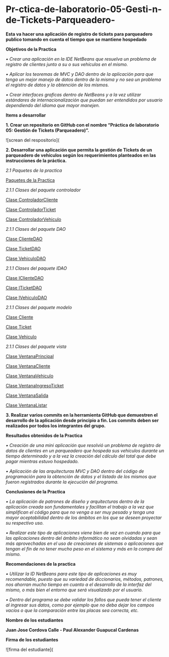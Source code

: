 # Pr-ctica-de-laboratorio-05-Gesti-n-de-Tickets-Parqueadero-
**Esta va hacer una aplicación de registro de tickets  para parqueadero publico tomando en cuenta el tiempo que se mantiene hospedado**

**Objetivos de la Practica**

*•	Crear una aplicación en la IDE NetBeans que resuelva un problema de registro de clientes junto a su o sus vehículos en el mismo.*

*•	Aplicar los teoremas de MVC y DAO dentro de la aplicación para que tenga un mejor manejo de datos dentro de la misma y no sea un problema el registro de datos y la obtención de los mismos.*

*•	Crear interfaces graficas dentro de NetBeans y a la vez utilizar estándares de internacionalización que puedan ser entendidos por usuario dependiendo del idioma que mayor manejen.*

**Items a desarrollar**

**1. Crear un repositorio en GitHub con el nombre “Práctica de laboratorio 05: Gestión de Tickets (Parqueadero)”.**

![screan del respositorio](

**2. Desarrollar una aplicación que permita la gestión de Tickets de un parqueadero de vehículos según los requerimientos planteados en las instrucciones de la práctica.**

*2.1 Paquetes de la practica*

[Paquetes de la Practica](https://github.com/juancvxpro/Pr-ctica-de-laboratorio-05-Gesti-n-de-Tickets-Parqueadero-/tree/master/src/ec/edu/ups)

*2.1.1 Clases del paquete controlador*

[Clase ControladorCliente](https://github.com/juancvxpro/Pr-ctica-de-laboratorio-05-Gesti-n-de-Tickets-Parqueadero-/blob/master/src/ec/edu/ups/controlador/ControladorCliente.java)

[Clase ControladorTicket](https://github.com/juancvxpro/Pr-ctica-de-laboratorio-05-Gesti-n-de-Tickets-Parqueadero-/blob/master/src/ec/edu/ups/controlador/ControladorTicket.java)

[Clase ControladorVehiculo](https://github.com/juancvxpro/Pr-ctica-de-laboratorio-05-Gesti-n-de-Tickets-Parqueadero-/blob/master/src/ec/edu/ups/controlador/ControladorVehiculo.java)

*2.1.1 Clases del paquete DAO*

[Clase ClienteDAO](https://github.com/juancvxpro/Pr-ctica-de-laboratorio-05-Gesti-n-de-Tickets-Parqueadero-/blob/master/src/ec/edu/ups/dao/ClienteDao.java)

[Clase TicketDAO](https://github.com/juancvxpro/Pr-ctica-de-laboratorio-05-Gesti-n-de-Tickets-Parqueadero-/blob/master/src/ec/edu/ups/dao/TicketDao.java)

[Clase VehiculoDAO](https://github.com/juancvxpro/Pr-ctica-de-laboratorio-05-Gesti-n-de-Tickets-Parqueadero-/blob/master/src/ec/edu/ups/dao/VehiculoDao.java)

*2.1.1 Clases del paquete IDAO*

[Clase IClienteDAO](https://github.com/juancvxpro/Pr-ctica-de-laboratorio-05-Gesti-n-de-Tickets-Parqueadero-/blob/master/src/ec/edu/ups/idao/IClienteDao.java)

[Clase ITicketDAO](https://github.com/juancvxpro/Pr-ctica-de-laboratorio-05-Gesti-n-de-Tickets-Parqueadero-/blob/master/src/ec/edu/ups/idao/ITicketDao.java)

[Clase IVehiculoDAO](https://github.com/juancvxpro/Pr-ctica-de-laboratorio-05-Gesti-n-de-Tickets-Parqueadero-/blob/master/src/ec/edu/ups/idao/IVehiculoDao.java)

*2.1.1 Clases del paquete modelo*

[Clase Cliente](https://github.com/juancvxpro/Pr-ctica-de-laboratorio-05-Gesti-n-de-Tickets-Parqueadero-/blob/master/src/ec/edu/ups/modelo/Cliente.java)

[Clase Ticket](https://github.com/juancvxpro/Pr-ctica-de-laboratorio-05-Gesti-n-de-Tickets-Parqueadero-/blob/master/src/ec/edu/ups/modelo/Ticket.java)

[Clase Vehiculo](https://github.com/juancvxpro/Pr-ctica-de-laboratorio-05-Gesti-n-de-Tickets-Parqueadero-/blob/master/src/ec/edu/ups/modelo/Vehiculo.java)

*2.1.1 Clases del paquete vista*

[Clase VentanaPrincipal](https://github.com/juancvxpro/Pr-ctica-de-laboratorio-05-Gesti-n-de-Tickets-Parqueadero-/blob/master/src/ec/edu/ups/vista/VentanaPrincipal.java)

[Clase VentanaCliente](https://github.com/juancvxpro/Pr-ctica-de-laboratorio-05-Gesti-n-de-Tickets-Parqueadero-/blob/master/src/ec/edu/ups/vista/VentanaCliente.java)

[Clase VentanaVehiculo](https://github.com/juancvxpro/Pr-ctica-de-laboratorio-05-Gesti-n-de-Tickets-Parqueadero-/blob/master/src/ec/edu/ups/vista/VentanaVehiculo.java)

[Clase VentanaIngresoTicket](https://github.com/juancvxpro/Pr-ctica-de-laboratorio-05-Gesti-n-de-Tickets-Parqueadero-/blob/master/src/ec/edu/ups/vista/VentanaIngresoTicket.java)

[Clase VentanaSalida](https://github.com/juancvxpro/Pr-ctica-de-laboratorio-05-Gesti-n-de-Tickets-Parqueadero-/blob/master/src/ec/edu/ups/vista/VentanaSalida.java)

[Clase VentanaListar](https://github.com/juancvxpro/Pr-ctica-de-laboratorio-05-Gesti-n-de-Tickets-Parqueadero-/blob/master/src/ec/edu/ups/vista/VentanaListar.java)

**3. Realizar varios commits en la herramienta GitHub que demuestren el desarrollo de la aplicación desde principio a fin. Los commits deben ser realizados por todos los integrantes del grupo.**

**Resultados obtenidos de la Practica**

*•	Creación de una mini aplicación que resolvió un problema de registro de datos de clientes en un parqueadero que hospeda sus vehículos durante un tiempo determinado y a la vez la creación del cálculo del total que debe pagar mientras estuvo hospedado.*

*•	Aplicación de las arquitecturas MVC y DAO dentro del código de programación para la obtención de datos y el listado de los mismos que fueron registrados durante la ejecución del programa.*

**Conclusiones de la Practica**

*•	La aplicación de patrones de diseño y arquitecturas dentro de la aplicación creada son fundamentales y facilitan el trabajo a la vez que simplifican el código para que no venga a ser muy pesado y tenga una mayor aceptabilidad dentro de los ámbitos en los que se deseen proyectar su respectivo uso.*

*•	Realizar este tipo de aplicaciones viene bien de vez en cuando para que las aplicaciones dentro del ámbito informático no sean olvidadas y sean más aprovechadas en el uso de creaciones de sistemas o aplicaciones que tengan el fin de no tener mucho peso en el sistema y más en la compra del mismo.*

**Recomendaciones de la practica**

*•	Utilizar la ID NetBeans para este tipo de aplicaciones es muy recomendable, puesto que su variedad de diccionarios, métodos, patrones, nos ahorran mucho tiempo en cuanto a el desarrollo de la interfaz del mismo, o más bien el entorno que será visualizado por el usuario.*

*•	Dentro del programa se debe validar los fallos que pueda tener el cliente al ingresar sus datos, como por ejemplo que no deba dejar los campos vacíos o que la comparación entre las placas sea correcta, etc.*

**Nombre de los estudiantes**

**Juan Jose Cordova Calle - Paul Alexander Guapucal Cardenas**

**Firma de los estudiantes**

![firma del estudiante](
